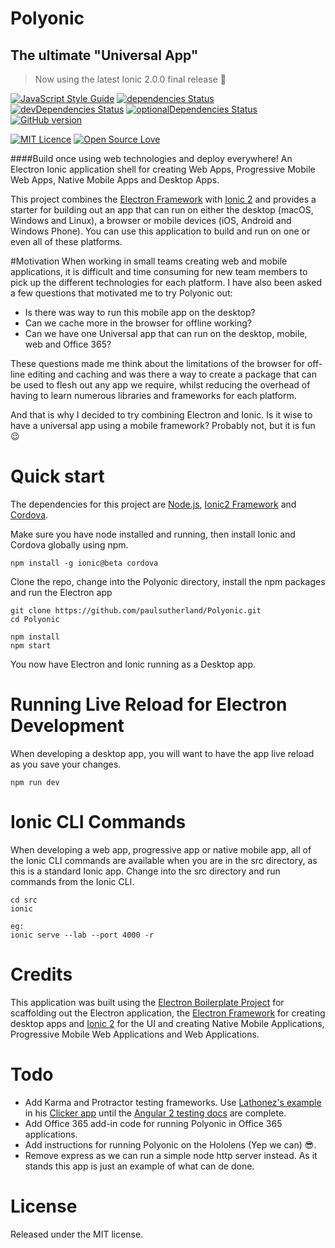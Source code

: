 # Polyonic
## The ultimate "Universal App"
> Now using the latest Ionic 2.0.0 final release :tada:

[![JavaScript Style Guide](https://img.shields.io/badge/code%20style-standard-brightgreen.svg)](http://standardjs.com/)
[![dependencies Status](https://david-dm.org/paulsutherland/Polyonic/status.svg)](https://david-dm.org/paulsutherland/Polyonic)
[![devDependencies Status](https://david-dm.org/paulsutherland/Polyonic/dev-status.svg)](https://david-dm.org/paulsutherland/Polyonic?type=dev)
[![optionalDependencies Status](https://david-dm.org/paulsutherland/Polyonic/optional-status.svg)](https://david-dm.org/paulsutherland/Polyonic?type=optional)
[![GitHub version](https://badge.fury.io/gh/paulsutherland%2FPolyonic.svg)](https://badge.fury.io/gh/paulsutherland%2FPolyonic)

[![MIT Licence](https://badges.frapsoft.com/os/mit/mit.svg?v=103)](https://opensource.org/licenses/mit-license.php)
[![Open Source Love](https://badges.frapsoft.com/os/v1/open-source.svg?v=103)](https://github.com/ellerbrock/open-source-badge/)

####Build once using web technologies and deploy everywhere!
An Electron Ionic application shell for creating Web Apps, Progressive Mobile Web Apps, Native Mobile Apps and Desktop Apps.

This project combines the <a href="http://electron.atom.io/">Electron Framework</a> with <a href="http://ionicframework.com/docs/v2/">Ionic 2</a> and provides a starter for building out an app that can run on either the desktop (macOS, Windows and Linux), a browser or mobile devices (iOS, Android and Windows Phone).  You can use this application to build and run on one or even all of these platforms.

#Motivation
When working in small teams creating web and mobile applications, it is difficult and time consuming for new team members to pick up the different technologies for each platform. I have also been asked a few questions that motivated me to try Polyonic out: 
- Is there was way to run this mobile app on the desktop?
- Can we cache more in the browser for offline working?
- Can we have one Universal app that can run on the desktop, mobile, web and Office 365?

These questions made me think about the limitations of the browser for off-line editing and caching and was there a way to create a package that can be used to flesh out any app we require, whilst reducing the overhead of having to learn numerous libraries and frameworks for each platform.

And that is why I decided to try combining Electron and Ionic. Is it wise to have a universal app using a mobile framework? Probably not, but it is fun :wink:

# Quick start
The dependencies for this project are <a href="https://nodejs.org">Node.js</a>, <a href="http://ionicframework.com/docs/v2/getting-started/installation/">Ionic2 Framework</a> and <a href="https://www.npmjs.com/package/cordova">Cordova</a>.

Make sure you have node installed and running, then install Ionic and Cordova globally using npm.
```
npm install -g ionic@beta cordova
```
Clone the repo, change into the Polyonic directory, install the npm packages and run the Electron app
```
git clone https://github.com/paulsutherland/Polyonic.git
cd Polyonic

npm install
npm start
```
You now have Electron and Ionic running as a Desktop app.

# Running Live Reload for Electron Development
When developing a desktop app, you will want to have the app live reload as you save your changes.  
```
npm run dev
```
# Ionic CLI Commands
When developing a web app, progressive app or native mobile app, all of the Ionic CLI commands are available when you are in the src directory, as this is a standard Ionic app.  Change into the src directory and run commands from the Ionic CLI.  
```
cd src
ionic

eg:
ionic serve --lab --port 4000 -r
```

# Credits
This application was built using the <a href="https://github.com/szwacz/electron-boilerplate/blob/master/README.md">Electron Boilerplate Project</a> for scaffolding out the Electron application, the <a href="http://electron.atom.io/">Electron Framework</a> for creating desktop apps and <a href="http://ionicframework.com/">Ionic 2</a> for the UI and creating Native Mobile Applications, Progressive Mobile Web Applications and Web Applications.

# Todo
- Add Karma and Protractor testing frameworks.  Use <a href="http://lathonez.github.io/2016/ionic-2-unit-testing/">Lathonez's example</a> in his <a href="https://github.com/lathonez/clicker">Clicker app</a> until the <a href="https://angular.io/docs/ts/latest/testing/">Angular 2 testing docs</a> are complete.
- Add Office 365 add-in code for running Polyonic in Office 365 applications.
- Add instructions for running Polyonic on the Hololens (Yep we can) :sunglasses:.
- Remove express as we can run a simple node http server instead.  As it stands this app is just an example of what can de done.

# License
Released under the MIT license.

